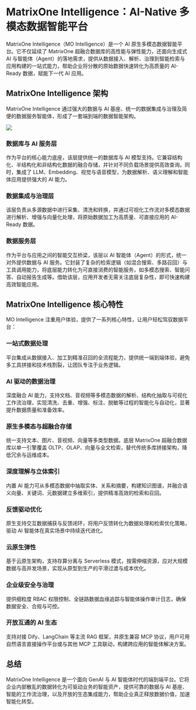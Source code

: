 # MatrixOne Intelligence：AI-Native 多模态数据智能平台

MatrixOne Intelligence（MO Intelligence）是一个 AI 原生多模态数据智能平台。它不仅延续了 MatrixOne 超融合数据库的高性能与弹性能力，还面向生成式 AI 与智能体（Agent）的落地需求，提供从数据接入、解析、治理到智能检索与应用构建的一站式能力，帮助企业将分散的原始数据快速转化为高质量的 AI-Ready 数据，赋能下一代 AI 应用。

## MatrixOne Intelligence 架构

MatrixOne Intelligence 通过强大的数据与 AI 基座、统一的数据集成与治理及简便的数据服务智能体，形成了一套端到端的数据智能架构。

![](https://community-shared-data-1308875761.cos.ap-beijing.myqcloud.com/artwork/mocdocs/overview/moi_archit.png)

### 数据库与 AI 服务层

作为平台的核心能力底座，该层提供统一的数据库与 AI 模型支持。它兼容结构化、半结构化和非结构化数据的融合存储，并针对不同负载场景提供高效查询。同时，集成了 LLM、Embedding、视觉与语音模型，为数据解析、语义理解和智能体应用提供强大的 AI 能力。

### 数据集成与治理层

该层负责从多源数据中进行采集、清洗和转换，并通过可视化工作流对多模态数据进行解析、增强与向量化处理，将原始数据加工为高质量、可直接应用的 AI-Ready 数据。

### 数据服务层

作为平台与应用之间的智能交互桥梁，该层以 AI 智能体（Agent）的形式，统一对外提供数据与 AI 服务。它封装了复杂的检索逻辑（如混合搜索、多路召回）与工具调用能力，将底层能力转化为可直接消费的智能服务，如多模态搜索、智能问答、自动报告生成等。借助该层，应用开发者无需关注底层复杂性，即可快速构建高效智能应用。

## MatrixOne Intelligence 核心特性

MO Intelligence 注重用户体验，提供了一系列核心特性，让用户轻松驾驭数据平台：

### 一站式数据处理

平台集成从数据接入、加工到精准召回的全流程能力，提供统一端到端体验，避免多工具拼接和技术栈割裂，让团队专注于业务逻辑。

### AI 驱动的数据治理

深度融合 AI 能力，支持文档、音视频等多模态数据的解析、结构化抽取与可视化工作流治理，实现清洗、去重、增强、标注、脱敏等过程的智能化与自动化，显著提升数据质量和准备效率。

### 原生多模态与超融合存储

统一支持文本、图片、音视频、向量等多类型数据。底层 MatrixOne 超融合数据库以单一引擎覆盖 OLTP、OLAP、向量与全文检索，替代传统多库拼接架构，降低冗余与运维成本。

### 深度理解与立体索引

内置 AI 能力可从多模态数据中抽取实体、关系和摘要，构建知识图谱，并融合语义向量、关键词、元数据建立多维索引，提供精准高效的检索和召回。

### 反馈驱动优化

原生支持交互数据捕获与反馈闭环，将用户反馈转化为数据处理和检索优化策略，驱动 AI 智能体在真实场景中持续迭代进化。

### 云原生弹性

基于云原生架构，支持存算分离与 Serverless 模式，按需伸缩资源，应对大规模数据与高并发场景，实现从原型到生产的平滑过渡与成本优化。

### 企业级安全与治理

提供细粒度 RBAC 权限控制、全链路数据血缘追踪与智能体操作审计日志，确保数据安全、合规与可控。

### 开放互通的 AI 生态

支持对接 Dify、LangChain 等主流 RAG 框架，并原生兼容 MCP 协议，用户可用自然语言直接操作平台或与其他 MCP 工具联动，构建跨应用的智能体解决方案。

## 总结

MatrixOne Intelligence 是一个面向 GenAI 与 AI 智能体时代的端到端平台。它将企业内部散乱的数据转化为可驱动业务的智能资产，提供可靠的数据与 AI 基座、智能的工作流治理，以及开放的生态集成能力，帮助企业真正释放数据价值，加速智能化转型。
